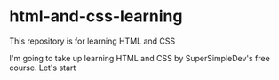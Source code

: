 # html-and-css-learning
This repository is for learning HTML and CSS

I'm going to take up learning HTML and CSS by SuperSimpleDev's free course.
Let's start
